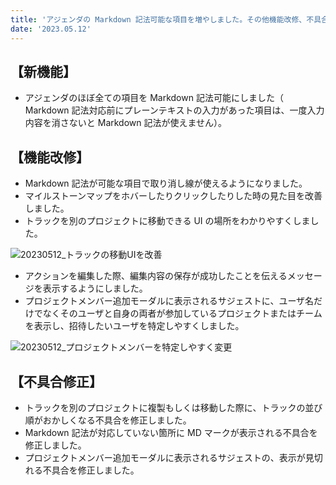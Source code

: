 ```yaml
---
title: 'アジェンダの Markdown 記法可能な項目を増やしました。その他機能改修、不具合の修正を行いました。'
date: '2023.05.12'
---
```


## 【新機能】

- アジェンダのほぼ全ての項目を Markdown 記法可能にしました（ Markdown 記法対応前にプレーンテキストの入力があった項目は、一度入力内容を消さないと Markdown 記法が使えません）。

## 【機能改修】

- Markdown 記法が可能な項目で取り消し線が使えるようになりました。
- マイルストーンマップをホバーしたりクリックしたりした時の見た目を改善しました。
- トラックを別のプロジェクトに移動できる UI の場所をわかりやすくしました。

![20230512_トラックの移動UIを改善](https://i.gyazo.com/a2adac085ce1892fa85bfd9281bc6b11.jpg)

- アクションを編集した際、編集内容の保存が成功したことを伝えるメッセージを表示するようにしました。
- プロジェクトメンバー追加モーダルに表示されるサジェストに、ユーザ名だけでなくそのユーザと自身の両者が参加しているプロジェクトまたはチームを表示し、招待したいユーザを特定しやすくしました。

![20230512_プロジェクトメンバーを特定しやすく変更](https://i.gyazo.com/d754070ad57d916e453a10cd741a813d.jpg)


## 【不具合修正】
- トラックを別のプロジェクトに複製もしくは移動した際に、トラックの並び順がおかしくなる不具合を修正しました。
- Markdown 記法が対応していない箇所に MD マークが表示される不具合を修正しました。
- プロジェクトメンバー追加モーダルに表示されるサジェストの、表示が見切れる不具合を修正しました。

